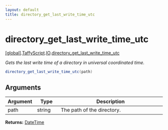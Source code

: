 ```yaml
---
layout: default
title: directory_get_last_write_time_utc
---
```


# directory_get_last_write_time_utc

[\[global\]]({{site.baseurl}}/docs/).[TaffyScript]({{site.baseurl}}/docs/TaffyScript/).[IO]({{site.baseurl}}/docs/TaffyScript/IO/).[directory_get_last_write_time_utc]({{site.baseurl}}/docs/TaffyScript/IO/directory_get_last_write_time_utc/)

_Gets the last write time of a directory in universal coordinated time._

```cs
directory_get_last_write_time_utc(path)
```

## Arguments

<table>
  <col width="15%">
  <col width="15%">
  <thead>
    <tr>
      <th>Argument</th>
      <th>Type</th>
      <th>Description</th>
    </tr>
  </thead>
  <tbody>
    <tr>
      <td>path</td>
      <td>string</td>
      <td>The path of the directory.</td>
    </tr>
  </tbody>
</table>

**Returns:** [DateTime]({{site.baseurl}}/docs/TaffyScript/DateTime)
